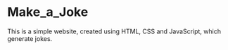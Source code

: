 # Make_a_Joke
This is a simple website, created using HTML, CSS and JavaScript, which generate jokes.
